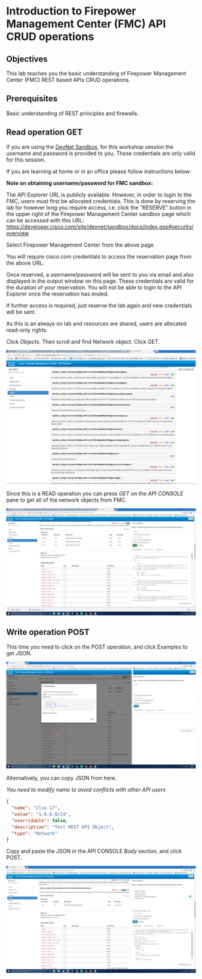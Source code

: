 # Introduction to Firepower Management Center (FMC) API CRUD operations

## Objectives

This lab teaches you the basic understanding of Firepower Management Center (FMC) REST based APIs CRUD operations.   

## Prerequisites
Basic understanding of REST principles and firewalls.

## Read operation GET
If you are using the [DevNet Sandbox](https://fmcrestapisandbox.cisco.com/api/api-explorer/), for this workshop session the username and password is provided to you. These credentials are only valid for this session.

If you are learning at home or in an office please follow instructions below:

**Note on obtaining username/password for FMC sandbox:**

The API Explorer URL is publicly available. However, in order to login to the FMC, users must first be allocated credentials. This is done by reserving the lab for however long you require access, i.e. click the "RESERVE" button in the upper right of the Firepower Management Center sandbox page which can be accessed with this URL: https://developer.cisco.com/site/devnet/sandbox/docs/index.gsp#security/overview

  Select Firepower Management Center from the above page.

  You will require cisco.com credentials to access the reservation page from the above URL.

  Once reserved, a username/password will be sent to you via email and also displayed in the output window on this page. These credentials are valid for the duration of your reservation. You will not be able to login to the API Explorer once the reservation has ended.

  If further access is required, just reserve the lab again and new credentials will be sent.

  As this is an always on lab and resources are shared, users are allocated read-only rights.


Click Objects. Then scroll and find Network object. Click GET.

![Figure: FMC API Explorer UI ](assets/images/pic1.PNG)



Since this is a READ operation you can press *GET* on the *API CONSOLE* pane to get all of the network objects from FMC.

![Figure: FMC API Explorer UI](assets/images/pic2.PNG)


## Write operation POST

This time you need to click on the POST operation, and click Examples to get JSON.

![Figure: FMC API Explorer UI](assets/images/pic3.PNG)


Alternatively, you can copy JSON from here.

*You need to modify name to avoid conflicts with other API users*

```JSON
{
  "name": "Clus-17",
  "value": "1.0.0.0/24",
  "overridable": false,
  "description": "Test REST API Object",
  "type": "Network"
}
```



Copy and paste the JSON in the API CONSOLE *Body* section, and click POST.


![Figure: FMC API Explorer UI](assets/images/pic4.PNG)
